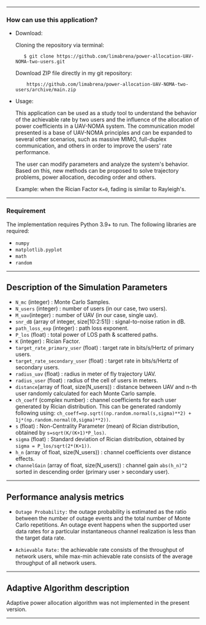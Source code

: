 
---------------------------------
### How can use this application? 


- Download:

     Cloning the repository via terminal:
	 
		 $ git clone https://github.com/limabrena/power-allocation-UAV-NOMA-two-users.git

		
     Download ZIP file directly in my git repository:
	 
	      https://github.com/limabrena/power-allocation-UAV-NOMA-two-users/archive/main.zip
		  
	  
- Usage: 

	This application can be used as a study tool to understand the 
	behavior of the achievable rate by two users and the influence
	of the allocation of power coefficients in a UAV-NOMA system. 
	The communication model presented is a base of UAV-NOMA principles and 
	can be expanded to several other scenarios, such as massive MIMO, 
	full-duplex communication, and others in order to 
	improve the users' rate performance.
		
	The user can modify parameters and analyze the system's behavior. 
	Based on this, new methods can be proposed to solve trajectory problems, 
	power allocation, decoding order and others.
	
	Example: when the Rician Factor `K=0`, fading is similar to Rayleigh's.
	


----------------
### Requirement


The implementation requires Python 3.9+ to run.
The following libraries are required:

 - `numpy` 
 - `matplotlib.pyplot`
 - `math`
 - `random`

---------------------------------------------
## Description of the Simulation Parameters 


 - `N_mc` (integer) : Monte Carlo Samples.
 - `N_users` (integer) : number of users (in our case, two users).
 - `M_uav`(integer) : number of UAV  (in our case, single uav).
 - `snr_dB` (array of integer, size[10:2:51]) : signal-to-noise ration in dB.
 - `path_loss_exp` (integer) : path loss exponent.
 - `P_los` (float) : total power of LOS path & scattered paths.
 - `K` (integer) : Rician Factor.
 - `target_rate_primary_user` (float) : target rate in bits/s/Hertz of primary users. 
 - `target_rate_secondary_user` (float) : target rate in bits/s/Hertz of secondary users. 
 - `radius_uav` (float) : radius in meter of fly trajectory UAV.
 - `radius_user` (float) : radius of the cell of users in meters.
 - `distance`(array of float, size(N_users)) : distance between UAV and n-th user randomly calculated for each Monte Carlo sample. 
 - `ch_coeff` (complex number) : channel coefficients for each user generated by Rician distribution. This can be generated randomly following 
    using: `ch_coeff=np.sqrt((np.random.normal(s,sigma)**2) + 1j*(np.random.normal(0,sigma)**2))`.
 - `s` (float) : Non-Centrality Parameter (mean) of Rician distribution, obtained by `s=sqrt(K/(K+1)*P_los)`.
 - `sigma` (float) : Standard deviation of Rician distribution, obtained by `sigma = P_los/sqrt(2*(K+1))`.
 - `h_n` (array of float, size(N_users)) : channel coefficients over distance effects.
 - `channelGain` (array of float, size(N_users)) : channel gain `abs(h_n)^2` sorted in descending order (primary user > secondary user).

-------------------------------
## Performance analysis metrics

- `Outage Probability:` the outage probability is estimated as the ratio between the number of outage events and 
   the total number of Monte Carlo repetitions. An outage event happens when the supported user data rates for a particular 
   instantaneous channel realization is less than the target data rate. 
   
- `Achievable Rate:` the achievable rate consists of the throughput of network users, while max-min achievable rate 
   consists of the average throughput of all network users.

--------------------------------
## Adaptive Algorithm description


Adaptive power allocation algorithm was not implemented in the present version.


--------------------------------